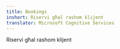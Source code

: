 ```yaml
---
title: Bookings
inshort: Riservi għal rashom klijent
translator: Microsoft Cognitive Services
---
```


Riservi għal rashom klijent


